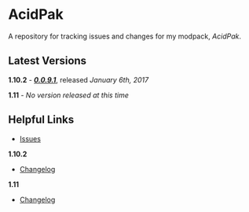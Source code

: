 # AcidPak
A repository for tracking issues and changes for my modpack, *AcidPak*.

## Latest Versions
**1.10.2** - ***[0.0.9.1](https://minecraft.curseforge.com/projects/acidpak/files/2364887)***, released *January 6th, 2017*

**1.11** - *No version released at this time*

## Helpful Links
- [Issues](https://github.com/xlxAciDxlx/AcidPak/issues)

**1.10.2**
- [Changelog](https://github.com/xlxAciDxlx/AcidPak/blob/1.10.2/CHANGELOG.md)

**1.11**
- [Changelog](https://github.com/xlxAciDxlx/AcidPak/blob/1.11/CHANGELOG.md)